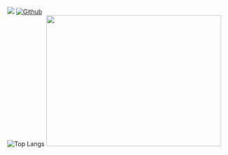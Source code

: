 ![](https://visitor-badge.laobi.icu/badge?page_id=mhilmiarikmert.mhilmiarikmert)
[![Github](https://img.shields.io/github/followers/mhilmiarikmert?label=Follow&style=social)](https://github.com/mhilmiarikmert)<br>
![Top Langs](https://github-readme-stats.vercel.app/api/top-langs/?username=mhilmiarikmert&theme=tokyonight)
<img src = "https://user-images.githubusercontent.com/42295478/97403999-70544080-1906-11eb-8db3-cf7d583e8ae1.gif" width = "400" height = "300">
 
